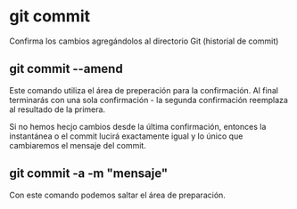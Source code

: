 # git commit
Confirma los cambios agregándolos al directorio Git (historial de commit)

## git commit --amend
Este comando utiliza el área de preperación para la confirmación. Al final terminarás con una sola confirmación - la segunda confirmación reemplaza al resultado de la primera.

Si no hemos hecjo cambios desde la última confirmación, entonces la instantánea o el commit lucirá exactamente igual y lo único que cambiaremos el mensaje del commit.

## git commit -a -m "mensaje"
Con este comando podemos saltar el área de preparación.